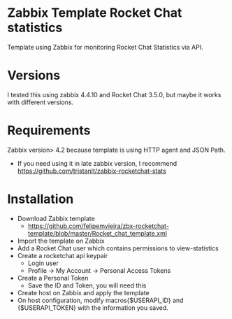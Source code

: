# Zabbix Template Rocket Chat statistics
Template using Zabbix for monitoring Rocket Chat Statistics via API.

# Versions
I tested this using zabbix 4.4.10 and Rocket Chat 3.5.0, but maybe it works with different versions.

# Requirements
Zabbix version> 4.2 because template is using HTTP agent and JSON Path. 
* If you need using it in late zabbix version, I recommend https://github.com/tristanlt/zabbix-rocketchat-stats

# Installation
* Download Zabbix template
  * https://github.com/felipemvieira/zbx-rocketchat-template/blob/master/Rocket_chat_template.xml
* Import the template on Zabbix
* Add a Rocket Chat user which contains permissions to view-statistics
* Create a rocketchat api keypair
  * Login user
  * Profile -> My Account -> Personal Access Tokens
* Create a Personal Token
  * Save the ID and Token, you will need this
* Create host on Zabbix and apply the template
* On host configuration, modify macros{$USERAPI_ID} and {$USERAPI_TOKEN} with the information you saved.

